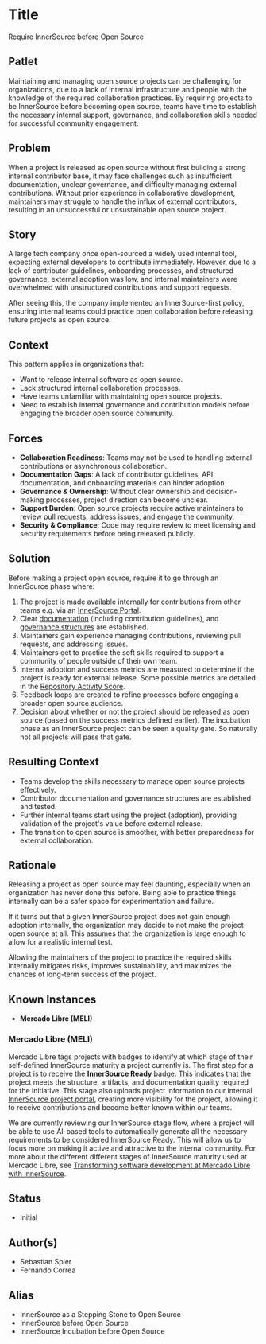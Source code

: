 # Title

Require InnerSource before Open Source

## Patlet

Maintaining and managing open source projects can be challenging for organizations, due to a lack of internal infrastructure and people with the knowledge of the required collaboration practices. By requiring projects to be InnerSource before becoming open source, teams have time to establish the necessary internal support, governance, and collaboration skills needed for successful community engagement.

## Problem

When a project is released as open source without first building a strong internal contributor base, it may face challenges such as insufficient documentation, unclear governance, and difficulty managing external contributions. Without prior experience in collaborative development, maintainers may struggle to handle the influx of external contributors, resulting in an unsuccessful or unsustainable open source project.  

## Story

A large tech company once open-sourced a widely used internal tool, expecting external developers to contribute immediately. However, due to a lack of contributor guidelines, onboarding processes, and structured governance, external adoption was low, and internal maintainers were overwhelmed with unstructured contributions and support requests.

After seeing this, the company implemented an InnerSource-first policy, ensuring internal teams could practice open collaboration before releasing future projects as open source.  

## Context

This pattern applies in organizations that:

- Want to release internal software as open source.  
- Lack structured internal collaboration processes.  
- Have teams unfamiliar with maintaining open source projects.  
- Need to establish internal governance and contribution models before engaging the broader open source community.  

## Forces

- **Collaboration Readiness**: Teams may not be used to handling external contributions or asynchronous collaboration.  
- **Documentation Gaps**: A lack of contributor guidelines, API documentation, and onboarding materials can hinder adoption.  
- **Governance & Ownership**: Without clear ownership and decision-making processes, project direction can become unclear.  
- **Support Burden**: Open source projects require active maintainers to review pull requests, address issues, and engage the community.  
- **Security & Compliance**: Code may require review to meet licensing and security requirements before being released publicly.  

## Solution

Before making a project open source, require it to go through an InnerSource phase where:

1. The project is made available internally for contributions from other teams e.g. via an [InnerSource Portal](../2-structured/innersource-portal.md).
2. Clear [documentation](../2-structured/base-documentation.md) (including contribution guidelines), and [governance structures](../2-structured/governance-levels.md) are established.
3. Maintainers gain experience managing contributions, reviewing pull requests, and addressing issues.
4. Maintainers get to practice the soft skills required to support a community of people outside of their own team.
5. Internal adoption and success metrics are measured to determine if the project is ready for external release. Some possible metrics are detailed in the [Repository Activity Score](../2-structured/repository-activity-score.md).
6. Feedback loops are created to refine processes before engaging a broader open source audience.
7. Decision about whether or not the project should be released as open source (based on the success metrics defined earlier). The incubation phase as an InnerSource project can be seen a quality gate. So naturally not all projects will pass that gate.

## Resulting Context

- Teams develop the skills necessary to manage open source projects effectively.  
- Contributor documentation and governance structures are established and tested.  
- Further internal teams start using the project (adoption), providing validation of the project's value before external release.
- The transition to open source is smoother, with better preparedness for external collaboration.  

## Rationale

Releasing a project as open source may feel daunting, especially when an organization has never done this before. Being able to practice things internally can be a safer space for experimentation and failure.

If it turns out that a given InnerSource project does not gain enough adoption internally, the organization may decide to not make the project open source at all. This assumes that the organization is large enough to allow for a realistic internal test.

Allowing the maintainers of the project to practice the required skills internally mitigates risks, improves sustainability, and maximizes the chances of long-term success of the project.  

## Known Instances

- **Mercado Libre (MELI)**

### Mercado Libre (MELI)

Mercado Libre tags projects with badges to identify at which stage of their self-defined InnerSource maturity a project currently is.
The first step for a project is to receive the **InnerSource Ready** badge. This indicates that the project meets the structure, artifacts, and documentation quality required for the initiative.
This stage also uploads project information to our internal [InnerSource project portal](../2-structured/innersource-portal.md), creating more visibility for the project, allowing it to receive contributions and become better known within our teams.

We are currently reviewing our InnerSource stage flow, where a project will be able to use AI-based tools to automatically generate all the necessary requirements to be considered InnerSource Ready. This will allow us to focus more on making it active and attractive to the internal community. For more about the different different stages of InnerSource maturity used at Mercado Libre, see [Transforming software development at Mercado Libre with InnerSource](https://medium.com/mercadolibre-tech/transforming-software-development-at-mercado-libre-with-innersource-016b35e1ded3).

## Status

- Initial

## Author(s)

- Sebastian Spier
- Fernando Correa

## Alias

- InnerSource as a Stepping Stone to Open Source
- InnerSource before Open Source
- InnerSource Incubation before Open Source
